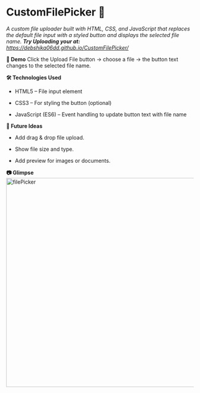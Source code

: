 # CustomFilePicker 📂
*A custom file uploader built with HTML, CSS, and JavaScript that replaces the default file input with a styled button and displays the selected file name.*
***Try Uploading your at:*** *https://debshika06dd.github.io/CustomFilePicker/*

**🚀 Demo**
Click the Upload File button → choose a file → the button text changes to the selected file name.

**🛠️ Technologies Used**

+ HTML5 – File input element

+ CSS3 – For styling the button (optional)

+ JavaScript (ES6) – Event handling to update button text with file name

**🌟 Future Ideas**

+ Add drag & drop file upload.

+ Show file size and type.

+ Add preview for images or documents.

**📷 Glimpse**
<img width="1366" height="561" alt="filePicker" src="https://github.com/user-attachments/assets/537d3d05-45b0-4b15-a738-9e8b7e41185b" />
